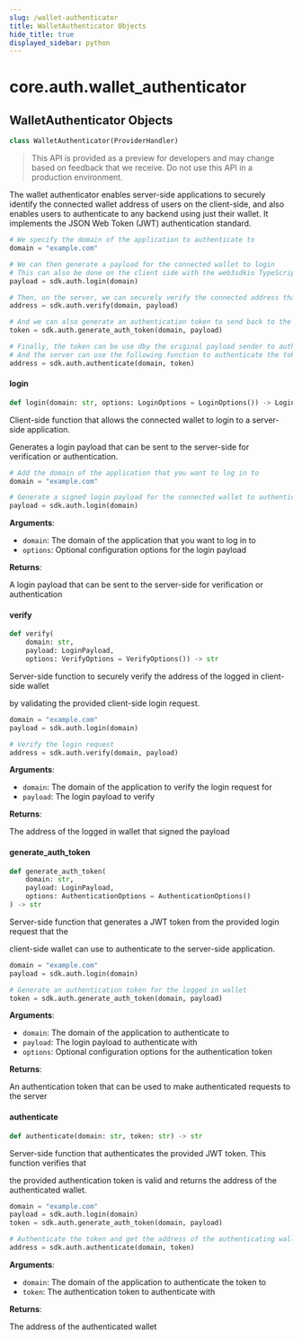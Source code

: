 ```yaml
---
slug: /wallet-authenticator
title: WalletAuthenticator Objects
hide_title: true
displayed_sidebar: python
---
```


<a id="core.auth.wallet_authenticator"></a>

# core.auth.wallet_authenticator

<a id="core.auth.wallet_authenticator.WalletAuthenticator"></a>

## WalletAuthenticator Objects

```python
class WalletAuthenticator(ProviderHandler)
```

> This API is provided as a preview for developers and may change based on feedback that we receive. Do not use this API in a production environment.

The wallet authenticator enables server-side applications to securely identify the
connected wallet address of users on the client-side, and also enables users to authenticate
to any backend using just their wallet. It implements the JSON Web Token (JWT) authentication
standard.

```python
# We specify the domain of the application to authenticate to
domain = "example.com"

# We can then generate a payload for the connected wallet to login
# This can also be done on the client side with the web3sdkio TypeScript SDK
payload = sdk.auth.login(domain)

# Then, on the server, we can securely verify the connected address that signed the payload
address = sdk.auth.verify(domain, payload)

# And we can also generate an authentication token to send back to the original payload sender
token = sdk.auth.generate_auth_token(domain, payload)

# Finally, the token can be use dby the original payload sender to authenticate to the backend
# And the server can use the following function to authenticate the token and verify the address
address = sdk.auth.authenticate(domain, token)
```

<a id="core.auth.wallet_authenticator.WalletAuthenticator.login"></a>

#### login

```python
def login(domain: str, options: LoginOptions = LoginOptions()) -> LoginPayload
```

Client-side function that allows the connected wallet to login to a server-side application.

Generates a login payload that can be sent to the server-side for verification or authentication.

```python
# Add the domain of the application that you want to log in to
domain = "example.com"

# Generate a signed login payload for the connected wallet to authenticate with
payload = sdk.auth.login(domain)
```

**Arguments**:

- `domain`: The domain of the application that you want to log in to
- `options`: Optional configuration options for the login payload

**Returns**:

A login payload that can be sent to the server-side for verification or authentication

<a id="core.auth.wallet_authenticator.WalletAuthenticator.verify"></a>

#### verify

```python
def verify(
    domain: str,
    payload: LoginPayload,
    options: VerifyOptions = VerifyOptions()) -> str
```

Server-side function to securely verify the address of the logged in client-side wallet

by validating the provided client-side login request.

```python
domain = "example.com"
payload = sdk.auth.login(domain)

# Verify the login request
address = sdk.auth.verify(domain, payload)
```

**Arguments**:

- `domain`: The domain of the application to verify the login request for
- `payload`: The login payload to verify

**Returns**:

The address of the logged in wallet that signed the payload

<a id="core.auth.wallet_authenticator.WalletAuthenticator.generate_auth_token"></a>

#### generate_auth_token

```python
def generate_auth_token(
    domain: str,
    payload: LoginPayload,
    options: AuthenticationOptions = AuthenticationOptions()
) -> str
```

Server-side function that generates a JWT token from the provided login request that the

client-side wallet can use to authenticate to the server-side application.

```python
domain = "example.com"
payload = sdk.auth.login(domain)

# Generate an authentication token for the logged in wallet
token = sdk.auth.generate_auth_token(domain, payload)
```

**Arguments**:

- `domain`: The domain of the application to authenticate to
- `payload`: The login payload to authenticate with
- `options`: Optional configuration options for the authentication token

**Returns**:

An authentication token that can be used to make authenticated requests to the server

<a id="core.auth.wallet_authenticator.WalletAuthenticator.authenticate"></a>

#### authenticate

```python
def authenticate(domain: str, token: str) -> str
```

Server-side function that authenticates the provided JWT token. This function verifies that

the provided authentication token is valid and returns the address of the authenticated wallet.

```python
domain = "example.com"
payload = sdk.auth.login(domain)
token = sdk.auth.generate_auth_token(domain, payload)

# Authenticate the token and get the address of the authenticating wallet
address = sdk.auth.authenticate(domain, token)
```

**Arguments**:

- `domain`: The domain of the application to authenticate the token to
- `token`: The authentication token to authenticate with

**Returns**:

The address of the authenticated wallet
